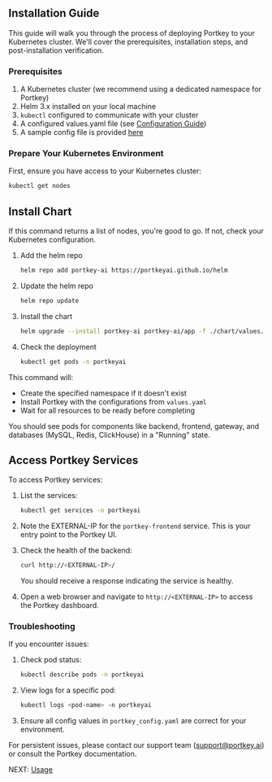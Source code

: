 
## Installation Guide

This guide will walk you through the process of deploying Portkey to your Kubernetes cluster. We'll cover the prerequisites, installation steps, and post-installation verification.

### Prerequisites

1. A Kubernetes cluster (we recommend using a dedicated namespace for Portkey)
2. Helm 3.x installed on your local machine
3. `kubectl` configured to communicate with your cluster
4. A configured values.yaml file (see [Configuration Guide](./configuration.md))
5. A sample config file is provided [here](./sample-config.yaml)

### Prepare Your Kubernetes Environment

First, ensure you have access to your Kubernetes cluster:

```bash
kubectl get nodes
```

## Install Chart 
If this command returns a list of nodes, you're good to go. If not, check your Kubernetes configuration.

1. Add the helm repo 
   ```bash
   helm repo add portkey-ai https://portkeyai.github.io/helm
   ```

2. Update the helm repo 
   ```bash
   helm repo update
   ```

3. Install the chart 
   ```bash
   helm upgrade --install portkey-ai portkey-ai/app -f ./chart/values.yaml -n portkeyai --create-namespace
   ```

4. Check the deployment 
   ```bash
   kubectl get pods -n portkeyai
   ```

This command will:
- Create the specified namespace if it doesn't exist
- Install Portkey with the configurations from `values.yaml`
- Wait for all resources to be ready before completing

You should see pods for components like backend, frontend, gateway, and databases (MySQL, Redis, ClickHouse) in a "Running" state.

## Access Portkey Services

To access Portkey services:

1. List the services:
   ```bash
   kubectl get services -n portkeyai
   ```

2. Note the EXTERNAL-IP for the `portkey-frontend` service. This is your entry point to the Portkey UI.

3. Check the health of the backend:
   ```bash
   curl http://<EXTERNAL-IP>/
   ```
   You should receive a response indicating the service is healthy.

4. Open a web browser and navigate to `http://<EXTERNAL-IP>` to access the Portkey dashboard.

### Troubleshooting

If you encounter issues:

1. Check pod status:
   ```bash
   kubectl describe pods -n portkeyai
   ```

2. View logs for a specific pod:
   ```bash
   kubectl logs <pod-name> -n portkeyai
   ```

3. Ensure all config values in `portkey_config.yaml` are correct for your environment.

For persistent issues, please contact our support team (support@portkey.ai) or consult the Portkey documentation.

NEXT: [Usage](./usage.md)
